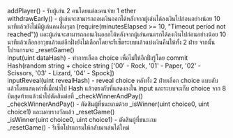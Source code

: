 addPlayer() - รับผู้เล่น 2 คนโดยแต่ละคนจ่าย 1 ether  
withdrawEarly() - ผู้เล่นจะสามารถถอนเงินออกได้หลังจากผู้เล่นได้ลงเงินไปก่อนอย่างน้อย 10 นาทีแล้วยังไม่มีผู้เล่นคนอื่นๆมา (require(minutesElapsed >= 10, "Timeout period not reached"))
และผู้เล่นจะสามารถถอนเงินออกได้หลังจากผู้เล่นคนแรกได้ลงเงินไปก่อนอย่างน้อย 10 นาทีแล้วเลือกอาวุธแล้วแต่อีกฝั่งยังไม่เลือกโดยจะรีเซ็ตระบบแล้วแบ่งเงินคืนให้ทั้ง 2 ฝ่าย
จากนั้นโปรแกรมจะ _resetGame()  
input(uint dataHash) - ทำการเลือก choice เพื่อไม่ให้อีกฝั่งรู้โดย commit Hash(random string + choice string ['00' - Rock, '01' - Paper, '02' - Scissors, '03' - Lizard, '04' - Spock])  
inputReveal(uint revealHash) - reveal choice หลังทั้ง 2 ฝ่ายเลือก choice แบบลับแล้วโดยแสดงค่าที่เมื่อนำไป Hash แล้วตรงกับที่แสดงลงใน input และระบบจะเก็บ choice จาก 8 บิตสุดท้ายแล้วนำไปตัดสินต่อที่ _checkWinnerAndPay()  
_checkWinnerAndPay() - ตัดสินผู้ที่ชนะเกมด้วย _isWinner(uint choice0, uint choice1) และมอบรางวัลแล้ว _resetGame()  
_isWinner(uint choice0, uint choice1) - ตัดสินผู้ที่ชนะเกม  
_resetGame() - รีเซ็ตโปรแกรมให้กลับมาเล่นได้ใหม่  

